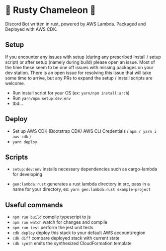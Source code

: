 # 🦀 Rusty Chameleon 🦎

Discord Bot written in rust, powered by AWS Lambda. Packaged and Deployed with AWS CDK.

## Setup
If you encounter any issues with setup (during any prescribed install / setup script) or after setup (namely during build) please open an issue. Most of the time these seem to be one off issues with missing packages on your dev station. There is an open issue for resolving this issue that will take some time to arrive, but any PRs to expand the setup / install scripts are welcome.

* Run install script for your OS (ex: `yarn/npm install:arch`)
* Run `yarn/npm setup:dev:env`
* tbd...

## Deploy

* Set up AWS CDK (Bootstrap CDK/ AWS CLI Credentials / `npm / yarn i aws-cdk` )
* `yarn deploy`

## Scripts

* `setup:dev:env`   installs necessary dependencies such as cargo-lambda for developing

* `gen:lambda:rust`   generates a rust lambda directory in src, pass in a name for your directory, ex: `yarn gen:lambda:rust example-project`

## Useful commands

* `npm run build`   compile typescript to js
* `npm run watch`   watch for changes and compile
* `npm run test`    perform the jest unit tests
* `cdk deploy`      deploy this stack to your default AWS account/region
* `cdk diff`        compare deployed stack with current state
* `cdk synth`       emits the synthesized CloudFormation template
